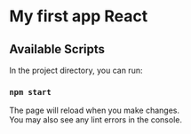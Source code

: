 # My first app React

## Available Scripts

In the project directory, you can run:

### `npm start`

The page will reload when you make changes.\
You may also see any lint errors in the console.
